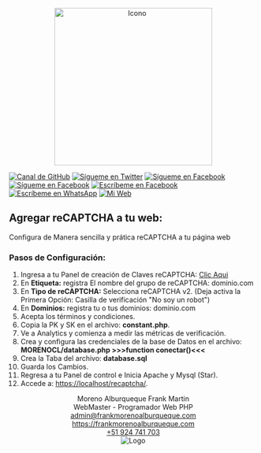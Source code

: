 <p align="center">
  <img src="https://frankmorenoalburqueque.com/images/ico490x458.png" height="320px" title="Icono">
</p>

[![Canal de GitHub](https://img.shields.io/badge/Canal-GitHub-black)](https://github.com/fmorenoadmin)
[![Sígueme en Twitter](https://img.shields.io/twitter/follow/sendgrid.svg?style=social&label=Sígueme)](https://twitter.com/FrankMartinMor1)
[![Sígueme en Facebook](https://img.shields.io/badge/Sígueme-@FrankMartinMA-blue)](https://facebook.com/FrankMartinMA)
[![Sígueme en Facebook](https://img.shields.io/badge/Sígueme-@frankmartinmoreno-ff69b4)](https://instagram.com/frankmartinmoreno)
[![Escríbeme en Facebook](https://img.shields.io/badge/Escríbeme-@FrankMartinMA-blue)](https://m.me/FrankMartinMA)
[![Escríbeme en WhatsApp](https://img.shields.io/badge/Escríbeme-WhathApp-green)](https://wa.me/51924741703)
[![Mi Web](https://img.shields.io/badge/Mi_Página-Web-blueviolet)](https://frankmorenoalburqueque.com)

## Agregar reCAPTCHA a tu web:

<p>
	Configura de Manera sencilla y prática reCAPTCHA a tu página web
</p>

### Pasos de Configuración:

<ol>
	<li>Ingresa a tu Panel de creación de Claves reCAPTCHA: <a href="https://www.google.com/recaptcha/admin/create" target="_blank">Clic Aqui</a></li>
	<li>En <b>Etiqueta:</b> registra El nombre del grupo de reCAPTCHA: dominio.com</li>
	<li>En <b>Tipo de reCAPTCHA:</b> Selecciona reCAPTCHA v2. (Deja activa la Primera Opción: Casilla de verificación "No soy un robot")</li>
	<li>En <b>Dominios:</b> registra tu o tus dominios: dominio.com</li>
	<li>Acepta los términos y condiciones.</li>
	<li>Copia la PK y SK en el archivo: <b>constant.php</b>.</li>
	<li>Ve a Analytics y comienza a medir las métricas de verificación.</li>
	<li>Crea y configura las credenciales de la base de Datos en el archivo: <b>MORENOCL/database.php >>>function conectar()<<<</b></li>
	<li>Crea la Taba del archivo: <b>database.sql</b></li>
	<li>Guarda los Cambios.</li>
	<li>Regresa a tu Panel de control e Inicia Apache y Mysql (Star).</li>
	<li>Accede a: <a href="https://localhost/recaptcha/" target="_blank">https://localhost/recaptcha/</a>.</li>
</ol>

<p align="center">
	<label>Moreno Alburqueque Frank Martin</label><br>
	<label>WebMaster - Programador Web PHP</label><br>
	<label><a href="mailto:admin@frankmorenoalburqueque.com">admin@frankmorenoalburqueque.com</a></label><br>
	<label><a href="https://frankmorenoalburqueque.com" target="_blank">https://frankmorenoalburqueque.com</a></label><br>
	<label><a href="tel:924741703">+51 924 741 703</a></label><br>
  <img src="https://frankmorenoalburqueque.com/images/logo480x240.png" width="auto" title="Logo">
</p>

